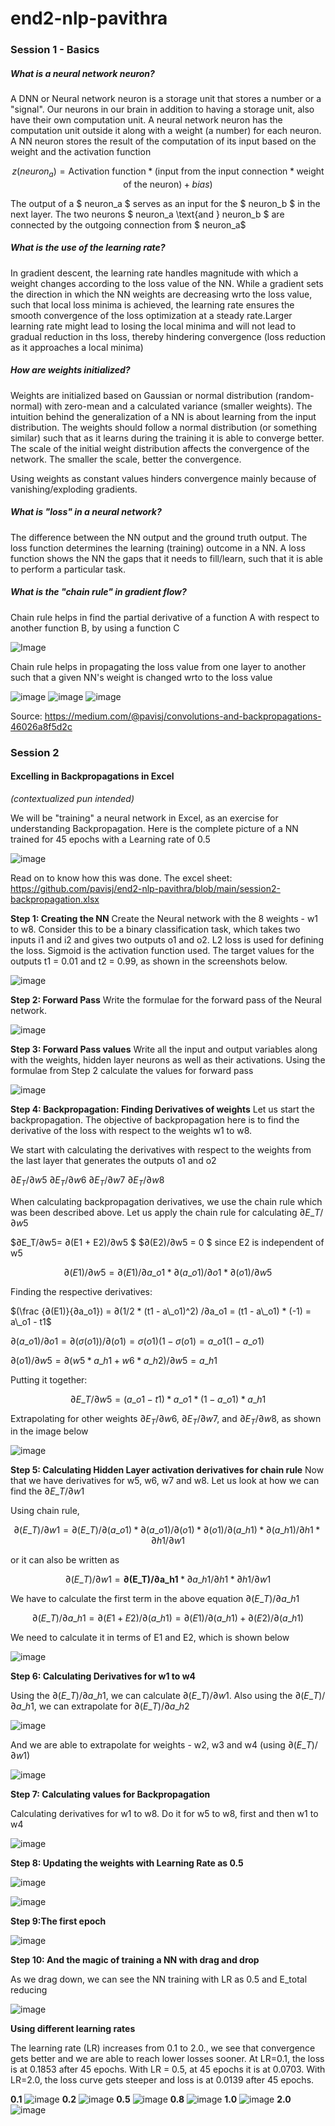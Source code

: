 # end2-nlp-pavithra

### Session 1 - Basics
##### What is a neural network neuron?

A DNN or Neural network neuron is a storage unit that stores a number or a "signal". Our neurons in our brain in addition to having a storage unit, also have their own computation unit. A neural network neuron has the computation unit outside it along with a weight (a number) for each neuron. A NN neuron stores the result of the computation of its input based on the weight and the activation function

$$ z (neuron_a) =  \text{Activation function} * (\text {input from the input connection} * \text{weight of the neuron}) + bias)$$

The output of a $ neuron_a $ serves as an input for the $ neuron_b $ in the next layer. The two neurons $ neuron_a \text{and } neuron_b $ are connected by the outgoing connection from $ neuron_a$


##### What is the use of the learning rate?

In gradient descent, the learning rate handles magnitude with which a weight changes according to the loss value of the NN. While a gradient sets the direction in which the NN weights are decreasing wrto the loss value, such that local loss minima is achieved, the learning rate ensures the smooth convergence of the loss optimization at a steady rate.Larger learning rate might lead to losing the local minima and will not lead to gradual reduction in ths loss, thereby hindering convergence (loss reduction as it approaches a local minima)

##### How are weights initialized?

Weights are initialized based on Gaussian or normal distribution (random-normal)  with zero-mean and a calculated variance (smaller weights). The intuition behind the generalization of a NN is about learning from the input distribution. The weights should follow a normal distribution (or something similar) such that as it learns during the training it is able to converge better. The scale of the initial weight distribution affects the convergence of the network. The smaller the scale, better the convergence.

Using weights as constant values hinders convergence mainly because of vanishing/exploding gradients. 

##### What is "loss" in a neural network?

The difference between the NN output and the ground truth output. The loss function determines the learning (training) outcome in a NN. A loss function shows the NN the gaps that it needs to fill/learn, such that it is able to perform a particular task.

##### What is the "chain rule" in gradient flow?

Chain rule helps in find the partial derivative of a function A  with respect to another function B, by using a function C

![Image](./images/chain-rule-1.png)

Chain rule helps in propagating the loss value from one layer to another such that a given NN's weight is changed wrto to the loss value

![image](./images/propagation.png)
![image](./images/propagation-gif.gif)
![image](./images/propagation-2.png)

Source: https://medium.com/@pavisj/convolutions-and-backpropagations-46026a8f5d2c

### Session 2
#### Excelling in Backpropagations in Excel 
*(contextualized pun intended)*

We will be "training" a neural network in Excel, as an exercise for understanding Backpropagation. Here is the complete picture of a NN trained for 45 epochs with a Learning rate of 0.5

![image](./images/the-complete-picture-learning-rate-0-5.png)

Read on to know how this was done. The excel sheet: https://github.com/pavisj/end2-nlp-pavithra/blob/main/session2-backpropagation.xlsx

**Step 1: Creating the NN**
Create the Neural network with the 8 weights - w1 to w8. Consider this to be a binary classification task, which takes two inputs i1 and i2 and gives two outputs o1 and o2. L2 loss is used for defining the loss. Sigmoid is the activation function used. The target values for the outputs t1 = 0.01 and t2 = 0.99, as shown in the screenshots below. 

![image](./images/backprop-1.png)

**Step 2: Forward Pass**
Write the formulae for the forward pass of the Neural network.

![image](./images/backprop-2.png)

**Step 3: Forward Pass values**
Write all the input and output variables along with the weights, hidden layer neurons as well as their activations. Using the formulae from Step 2 calculate the values for forward pass

![image](./images/backprop-4.png)

**Step 4: Backpropagation: Finding Derivatives of weights**
Let us start the backpropagation. The objective of backpropagation here is to find the derivative of the loss with respect to the weights w1 to w8. 

We start with calculating the derivatives with respect to the weights from the last layer that generates the outputs o1 and o2

$∂E_T/∂w5$
$∂E_T/∂w6$
$∂E_T/∂w7$
$∂E_T/∂w8$

When calculating backpropagation derivatives, we use the chain rule which was been described above. Let us apply the chain rule for calculating $∂E\_T/∂w5$

$∂E\_T/∂w5=	∂(E1 + E2)/∂w5 $
$∂(E2)/∂w5 = 0 $ since E2 is independent of w5

$$∂(E1)/∂w5=	∂(E1)/∂a\_o1 * ∂(a\_o1)/∂o1 * ∂(o1)/∂w5$$

Finding the respective derivatives:

$(\frac {∂(E1)}{∂a_o1}) = ∂(1/2 * (t1 - a\_o1)^2) /∂a_o1 =	(t1 - a\_o1) * (-1) = a\_o1 - t1$


$∂(a\_o1)/∂o1 = ∂(σ(o1))/∂(o1) = σ(o1)(1-σ(o1) = a\_o1 (1- a\_o1)$

$∂(o1)/∂w5=∂(w5 * a\_h1  + w6 * a\_h2)/∂w5=a\_h1$

Putting it together:

$$∂E\_T/∂w5=(a\_o1 - t1) * a\_o1 * (1-a\_o1) * a\_h1 $$

Extrapolating for other weights $∂E_T/∂w6 ,$ $∂E_T/∂w7,$ and $∂E_T/∂w8$, as shown in the image below

![image](./images/backprop-6.png)

**Step 5: Calculating Hidden Layer activation derivatives for chain rule** 
Now that we have derivatives for w5, w6, w7 and w8. Let us look at how we can find the $∂E\_T/∂w1$

Using chain rule, 

$$
∂(E\_T)/∂w1 = ∂(E\_T)/∂(a\_o1) * ∂(a\_o1)/∂(o1) * ∂(o1)/∂(a\_h1) * ∂(a\_h1)/∂h1 *∂h1/∂w1
$$

or it can also be written as

$$
∂(E\_T)/∂w1 = \textbf{∂(E\_T)/∂a\_h1} * ∂a\_h1/∂h1 * ∂h1/∂w1
$$

We have to calculate the first term in the above equation $∂(E\_T)/∂a\_h1$ 

$$∂(E\_T)/∂a\_h1  = ∂(E1 + E2)/∂(a\_h1) =  ∂(E1)/∂(a\_h1) + ∂(E2)/∂(a\_h1)$$

We need to calculate it in terms of E1 and E2, which is shown below

![image](./images/backprop-7.png)

**Step 6: Calculating Derivatives for w1 to w4**

Using the $∂(E\_T)/∂a\_h1$, we can calculate $∂(E\_T)/∂w1$. Also using the $∂(E\_T)/∂a\_h1$, we can extrapolate for $∂(E\_T)/∂a\_h2$

![image](./images/backprop-8.png)

And we are able to extrapolate for weights  - w2, w3 and w4 (using $∂(E\_T)/∂w1$)

![image](./images/backprop-10.png)

**Step 7: Calculating values for Backpropagation**

Calculating derivatives for w1 to w8. Do it for w5 to w8, first and then w1 to w4 

![image](./images/backprop-11.png)

**Step 8: Updating the weights with Learning Rate as 0.5**

![image](./images/backprop-12.png)

![image](./images/updating-weights.gif)

**Step 9:The first epoch**

![image](./images/the-first-epoch.gif)

**Step 10: And the magic of training a NN with drag and drop**

As we drag down, we can see the NN training with LR as 0.5 and E_total reducing

![image](./images/backprop-13.png)

**Using different learning rates**

The learning rate (LR) increases from 0.1 to 2.0., we see that convergence gets better and we are able to reach lower losses sooner. At LR=0.1, the loss is at 0.1853 after 45 epochs. With LR = 0.5, at 45 epochs it is at 0.0703. With LR=2.0, the loss curve gets steeper and loss is at 0.0139 after 45 epochs. 

**0.1**
![image](./images/learning_rate_0_1.png)
**0.2**
![image](./images/learning_rate_0_2.png)
**0.5**
![image](./images/learning_rate_0_5.png)
**0.8**
![image](./images/learning_rate_0_8.png)
**1.0**
![image](./images/learning_rate_1_0.png)
**2.0**
![image](./images/learning_rate_2_0.png)



